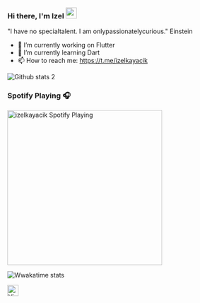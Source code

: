 ### Hi there, I'm Izel <a href="https://www.gautamkrishnar.com/"><img src="https://media.giphy.com/media/hvRJCLFzcasrR4ia7z/giphy.gif" width="25px"></a>

"I have no specialtalent. I am onlypassionatelycurious." Einstein



- 🔭 I’m currently working on Flutter
- 🌱 I’m currently learning Dart
- 📫 How to reach me: https://t.me/izelkayacik


![Github stats 2](https://github-readme-stats.vercel.app/api?username=izelkayacik&show_icons=true&theme=radical)

### Spotify Playing 🎧

[<img src="https://now-playing-iztuka.vercel.app/api/spotify-playing" alt="izelkayacik Spotify Playing" width="350" />](https://open.spotify.com/user/mzxzgpbbak3xh659fzllxl1iw?si=c4946f561f5d4b33)


![Wwakatime stats](https://github-readme-stats-taupe-two.vercel.app/api/wakatime?username=izelkayacik&hide_title=true&hide_border=true&langs_count=5)

<img alt="ViewCount" height="25" src="https://views.whatilearened.today/views/github/izelkayacik/izelkayacik.svg" />
